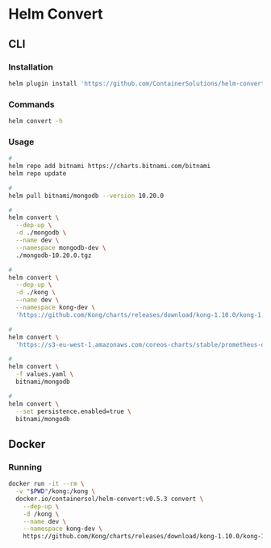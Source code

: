 # Helm Convert

## CLI

### Installation

```sh
helm plugin install 'https://github.com/ContainerSolutions/helm-convert'
```

### Commands

```sh
helm convert -h
```

### Usage

```sh
#
helm repo add bitnami https://charts.bitnami.com/bitnami
helm repo update

#
helm pull bitnami/mongodb --version 10.20.0
```

<!-- ```sh
#
helm show chart bitnami/mongodb --version 10.20.0
helm show values bitnami/mongodb --version 10.20.0
helm show readme bitnami/mongodb --version 10.20.0
helm show all bitnami/mongodb --version 10.20.0
``` -->

```sh
#
helm convert \
  --dep-up \
  -d ./mongodb \
  --name dev \
  --namespace mongodb-dev \
  ./mongodb-10.20.0.tgz

#
helm convert \
  --dep-up \
  -d ./kong \
  --name dev \
  --namespace kong-dev \
  'https://github.com/Kong/charts/releases/download/kong-1.10.0/kong-1.10.0.tgz'

#
helm convert \
  'https://s3-eu-west-1.amazonaws.com/coreos-charts/stable/prometheus-operator'

#
helm convert \
  -f values.yaml \
  bitnami/mongodb

#
helm convert \
  --set persistence.enabled=true \
  bitnami/mongodb
```

## Docker

### Running

```sh
docker run -it --rm \
  -v "$PWD"/kong:/kong \
  docker.io/containersol/helm-convert:v0.5.3 convert \
    --dep-up \
    -d /kong \
    --name dev \
    --namespace kong-dev \
    https://github.com/Kong/charts/releases/download/kong-1.10.0/kong-1.10.0.tgz
```
